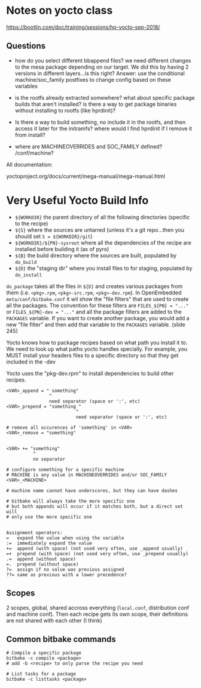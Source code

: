 # Notes on yocto class

https://bootlin.com/doc/training/sessions/hp-yocto-sep-2018/

## Questions

* how do you select different bbappend files? we need different changes to the mesa package depending on our target.  We did this by having 2 versions in different layers...is this right?
  Answer: use the conditional machine/soc_family postfixes to change config based on these variables

* is the rootfs already extracted somewhere? what about specific package builds that aren't installed?
  is there a way to get package binaries without installing to rootfs (like hprdinit)?
* Is there a way to build something, no include it in the rootfs, and then access it later for the initramfs? where would I find hprdinit if I remove it from install?
* where are MACHINEOVERRIDES and SOC_FAMILY defined? <layer>/conf/machine?

All documentation:

yoctoproject.org/docs/current/mega-manual/mega-manual.html

# Very Useful Yocto Build Info

* `${WORKDIR}` the parent directory of all the following directories (specific to the recipe)
* `${S}` where the sources are untarred (unless it's a git repo...then you should set `S = ${WORKDIR}/git`)
* `${WORKDIR}/${PN}-sysroot` where all the dependencies of the recipe are installed before building it (as of pyro)
* `${B}` the build directory where the sources are built, populated by `do_build`
* `${D}` the "staging dir" where you install files to for staging, populated by `do_install`

`do_package` takes all the files in `${D}` and creates various packages from them (i.e. `<pkg>.rpm`, `<pkg>-src.rpm`, `<pkg>-dev.rpm`). In OpenEmbedded `meta/conf/bitbake.conf` it wil show the "file filters" that are used to create all the packages.  The convention for these filters are `FILES_${PN} = "..."` or `FILES_${PN}-dev = "..."` and all the package filters are added to the `PACKAGES` variable.  If you want to create another package, you would add a new "file filter" and then add that variable to the `PACKAGES` variable. (slide 245)

Yocto knows how to package recipes based on what path you install it to.  We need to look up what paths yocto handles specially.  For example, you MUST install your headers files to a specific directory so that they get included in the -dev



Yocto uses the "pkg-dev.rpm" to install dependencies to build other recipes.


```
<VAR>_append = " something"
                ^
                need separator (space or ':', etc)
<VAR>_prepend = "something "
                          ^
                          need separator (space or ':', etc)

# remove all occurences of 'something' in <VAR>
<VAR>_remove = "something"


<VAR> += "something"
          ^
          no separator

# configure something for a specific machine
# MACHINE is any value in MACHINEOVERRIDES and/or SOC_FAMILY
<VAR>_<MACHINE>

# machine name cannot have underscores, but they can have dashes

# bitbake will always take the more specific one
# but both appends will occur if it matches both, but a direct set will
# only use the more specific one


Assignment operators:
=   expand the value when using the variable
:=  immediately expand the value
+=  append (with space) (not used very often, use _append usually)
=+  prepend (with space) (not used very often, use _prepend usually)
.=  append (without space)
=.  prepend (without space)
?=  assign if no value was previous assigned
??= same as previous with a lower precedence?
```

## Scopes

2 scopes, global, shared accross everything (`local.conf`, distribution conf and machine conf).
Then each recipe gets its own scope, their definitions are not shared with each other (I think)

## Common bitbake commands

```
# Compile a specific package
bitbake -c compile <package>
# add -b <recipe> to only parse the recipe you need

# List tasks for a package
bitbake -c listtasks <package>
```
